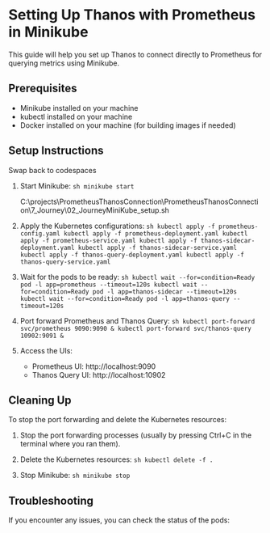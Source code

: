 # Setting Up Thanos with Prometheus in Minikube

This guide will help you set up Thanos to connect directly to Prometheus for querying metrics using Minikube.

## Prerequisites

- Minikube installed on your machine
- kubectl installed on your machine
- Docker installed on your machine (for building images if needed)

## Setup Instructions

Swap back to codespaces

1. Start Minikube:   ```sh
   minikube start   ```

   C:\projects\PrometheusThanosConnection\PrometheusThanosConnection\7_Journey\02_JourneyMiniKube_setup.sh


2. Apply the Kubernetes configurations:   ```sh
   kubectl apply -f prometheus-config.yaml
   kubectl apply -f prometheus-deployment.yaml
   kubectl apply -f prometheus-service.yaml
   kubectl apply -f thanos-sidecar-deployment.yaml
   kubectl apply -f thanos-sidecar-service.yaml
   kubectl apply -f thanos-query-deployment.yaml
   kubectl apply -f thanos-query-service.yaml   ```

3. Wait for the pods to be ready:   ```sh
   kubectl wait --for=condition=Ready pod -l app=prometheus --timeout=120s
   kubectl wait --for=condition=Ready pod -l app=thanos-sidecar --timeout=120s
   kubectl wait --for=condition=Ready pod -l app=thanos-query --timeout=120s   ```

4. Port forward Prometheus and Thanos Query:   ```sh
   kubectl port-forward svc/prometheus 9090:9090 &
   kubectl port-forward svc/thanos-query 10902:9091 &   ```

5. Access the UIs:
   - Prometheus UI: http://localhost:9090
   - Thanos Query UI: http://localhost:10902

## Cleaning Up

To stop the port forwarding and delete the Kubernetes resources:

1. Stop the port forwarding processes (usually by pressing Ctrl+C in the terminal where you ran them).

2. Delete the Kubernetes resources:   ```sh
   kubectl delete -f .   ```

3. Stop Minikube:   ```sh
   minikube stop   ```

## Troubleshooting

If you encounter any issues, you can check the status of the pods:
